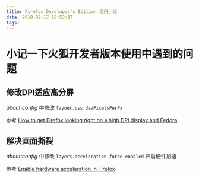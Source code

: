 ```yaml
---
title: Firefox Developer's Edition 使用小记
date: 2018-02-17 18:53:17
tags:
---
```


小记一下火狐开发者版本使用中遇到的问题
=====================================

修改DPI适应高分屏
------------------

_about:config_ 中修改 `layout.css.devPixelsPerPx`

参考 [How to get Firefox looking right on a high DPI display and Fedora](https://fedoramagazine.org/how-to-get-firefox-looking-right-on-a-high-dpi-display-and-fedora/)

解决画面撕裂
------------

_about:config_ 中修改 `layers.acceleration.force-enabled` 开启硬件加速

参考 [Enable hardware acceleration in Firefox](https://cialu.net/enable-hardware-acceleration-firefox-make-faster/)

